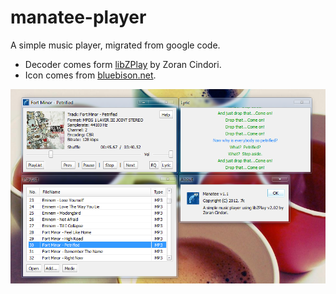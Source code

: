 # manatee-player
A simple music player, migrated from google code.

* Decoder comes form [libZPlay] by Zoran Cindori.
* Icon comes from [bluebison.net].

![screenshot](https://github.com/lennylxx/manatee-player/blob/raw/screenshot.png)

[libZPlay]:      http://libzplay.sourceforge.net
[bluebison.net]: http://www.bluebison.net/avatars/2008/0308/manatee.png
